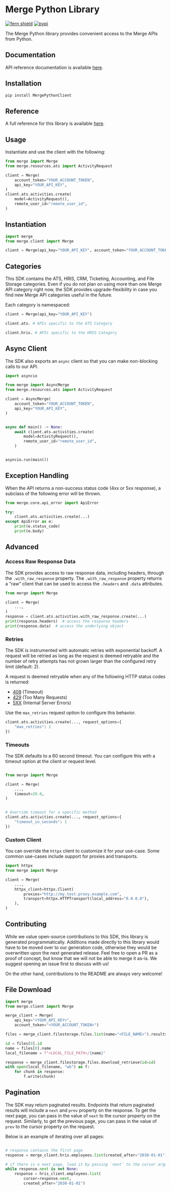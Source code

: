 # Merge Python Library

[![fern shield](https://img.shields.io/badge/%F0%9F%8C%BF-Built%20with%20Fern-brightgreen)](https://buildwithfern.com?utm_source=github&utm_medium=github&utm_campaign=readme&utm_source=https%3A%2F%2Fgithub.com%2Fmerge-api%2Fmerge-python-client)
[![pypi](https://img.shields.io/pypi/v/MergePythonClient)](https://pypi.python.org/pypi/MergePythonClient)

The Merge Python library provides convenient access to the Merge APIs from Python.

## Documentation

API reference documentation is available [here](https://docs.merge.dev/).

## Installation

```sh
pip install MergePythonClient
```

## Reference

A full reference for this library is available [here](https://github.com/merge-api/merge-python-client/blob/HEAD/./reference.md).

## Usage

Instantiate and use the client with the following:

```python
from merge import Merge
from merge.resources.ats import ActivityRequest

client = Merge(
    account_token="YOUR_ACCOUNT_TOKEN",
    api_key="YOUR_API_KEY",
)
client.ats.activities.create(
    model=ActivityRequest(),
    remote_user_id="remote_user_id",
)
```

## Instantiation

```python
import merge
from merge.client import Merge

client = Merge(api_key="YOUR_API_KEY", account_token="YOUR_ACCOUNT_TOKEN")
```

## Categories

This SDK contains the ATS, HRIS, CRM, Ticketing, Accounting, and File Storage categories. Even if you do not plan on using more than one Merge API category right now, the SDK provides upgrade-flexibility in case you find new Merge API categories useful in the future.

Each category is namespaced:

```python
client = Merge(api_key="YOUR_API_KEY")

client.ats. # APIs specific to the ATS Category

client.hris. # APIs specific to the HRIS Category
```

## Async Client

The SDK also exports an `async` client so that you can make non-blocking calls to our API.

```python
import asyncio

from merge import AsyncMerge
from merge.resources.ats import ActivityRequest

client = AsyncMerge(
    account_token="YOUR_ACCOUNT_TOKEN",
    api_key="YOUR_API_KEY",
)


async def main() -> None:
    await client.ats.activities.create(
        model=ActivityRequest(),
        remote_user_id="remote_user_id",
    )


asyncio.run(main())
```

## Exception Handling

When the API returns a non-success status code (4xx or 5xx response), a subclass of the following error
will be thrown.

```python
from merge.core.api_error import ApiError

try:
    client.ats.activities.create(...)
except ApiError as e:
    print(e.status_code)
    print(e.body)
```

## Advanced

### Access Raw Response Data

The SDK provides access to raw response data, including headers, through the `.with_raw_response` property.
The `.with_raw_response` property returns a "raw" client that can be used to access the `.headers` and `.data` attributes.

```python
from merge import Merge

client = Merge(
    ...,
)
response = client.ats.activities.with_raw_response.create(...)
print(response.headers)  # access the response headers
print(response.data)  # access the underlying object
```

### Retries

The SDK is instrumented with automatic retries with exponential backoff. A request will be retried as long
as the request is deemed retryable and the number of retry attempts has not grown larger than the configured
retry limit (default: 2).

A request is deemed retryable when any of the following HTTP status codes is returned:

- [408](https://developer.mozilla.org/en-US/docs/Web/HTTP/Status/408) (Timeout)
- [429](https://developer.mozilla.org/en-US/docs/Web/HTTP/Status/429) (Too Many Requests)
- [5XX](https://developer.mozilla.org/en-US/docs/Web/HTTP/Status/500) (Internal Server Errors)

Use the `max_retries` request option to configure this behavior.

```python
client.ats.activities.create(..., request_options={
    "max_retries": 1
})
```

### Timeouts

The SDK defaults to a 60 second timeout. You can configure this with a timeout option at the client or request level.

```python

from merge import Merge

client = Merge(
    ...,
    timeout=20.0,
)


# Override timeout for a specific method
client.ats.activities.create(..., request_options={
    "timeout_in_seconds": 1
})
```

### Custom Client

You can override the `httpx` client to customize it for your use-case. Some common use-cases include support for proxies
and transports.

```python
import httpx
from merge import Merge

client = Merge(
    ...,
    httpx_client=httpx.Client(
        proxies="http://my.test.proxy.example.com",
        transport=httpx.HTTPTransport(local_address="0.0.0.0"),
    ),
)
```

## Contributing

While we value open-source contributions to this SDK, this library is generated programmatically.
Additions made directly to this library would have to be moved over to our generation code,
otherwise they would be overwritten upon the next generated release. Feel free to open a PR as
a proof of concept, but know that we will not be able to merge it as-is. We suggest opening
an issue first to discuss with us!

On the other hand, contributions to the README are always very welcome!
## File Download

```python
import merge
from merge.client import Merge

merge_client = Merge(
    api_key="<YOUR_API_KEY>", 
    account_token="<YOUR_ACCOUNT_TOKEN>")

files = merge_client.filestorage.files.list(name="<FILE_NAME>").results

id = files[0].id
name = files[0].name
local_filename = f"<LOCAL_FILE_PATH>/{name}"

response = merge_client.filestorage.files.download_retrieve(id=id)
with open(local_filename, "wb") as f:
    for chunk in response:
        f.write(chunk)
```

## Pagination

The SDK may return paginated results. Endpoints that return paginated results will 
include a `next` and `prev` property on the response. To get the next page, you can 
pass in the value of `next` to the cursor property on the request. Similarly, to 
get the previous page, you can pass in the value of `prev` to the cursor property on 
the request. 

Below is an example of iterating over all pages:
```python

# response contains the first page
response = merge_client.hris.employees.list(created_after="2030-01-01")

# if there is a next page, load it by passing `next` to the cursor argument
while response.next is not None:
    response = hris_client.employees.list(
        cursor=response.next, 
        created_after="2030-01-01")
```




